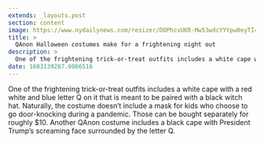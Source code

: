 ```yaml
--- 
extends: _layouts.post 
section: content 
image: https://www.nydailynews.com/resizer/DOPhcvUKR-Mw53wdcYYYpw0eyTI=/1200x0/top/cloudfront-us-east-1.images.arcpublishing.com/tronc/K5ZPZ535YBAWRJIBSE6J5ZHUYA.jpg 
title: > 
  QAnon Halloween costumes make for a frightening night out 
description: > 
  One of the frightening trick-or-treat outfits includes a white cape with a red white and blue letter Q on it that is meant to be paired with a black witch hat.Naturally, the costume doesn’t include a mask for kids who choose to go door-knocking during a pandemic.Those can be bought separately for roughly $10.Another QAnon costume includes a black cape with President Trump’s screaming face surrounded by the letter Q. 
date: 1603139287.0066516 
--- 
```

<div><p class=""> One of the frightening trick-or-treat outfits includes a white cape with a red white and blue letter Q on it that is meant to be paired with a black witch hat. Naturally, the costume doesn&#8217;t include a mask for kids who choose to go door-knocking during a pandemic. Those can be bought separately for roughly $10. Another QAnon costume includes a black cape with President Trump&#8217;s screaming face surrounded by the letter Q.</p> </div>